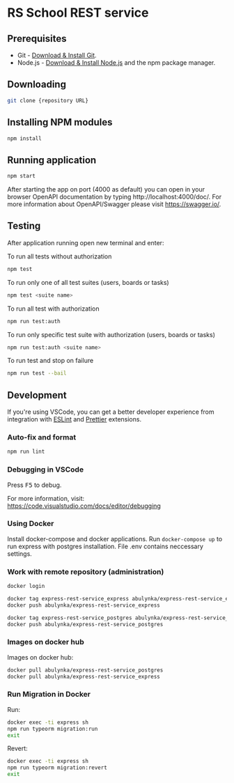 # RS School REST service

## Prerequisites

- Git - [Download & Install Git](https://git-scm.com/downloads).
- Node.js - [Download & Install Node.js](https://nodejs.org/en/download/) and the npm package manager.

## Downloading

```bash
git clone {repository URL}
```

## Installing NPM modules

```bash
npm install
```

## Running application

```bash
npm start
```

After starting the app on port (4000 as default) you can open
in your browser OpenAPI documentation by typing http://localhost:4000/doc/.
For more information about OpenAPI/Swagger please visit https://swagger.io/.

## Testing

After application running open new terminal and enter:

To run all tests without authorization

```bash
npm test
```

To run only one of all test suites (users, boards or tasks)

```bash
npm test <suite name>
```

To run all test with authorization

```bash
npm run test:auth
```

To run only specific test suite with authorization (users, boards or tasks)

```bash
npm run test:auth <suite name>
```

To run test and stop on failure

```bash
npm run test --bail
```

## Development

If you're using VSCode, you can get a better developer experience from integration with [ESLint](https://marketplace.visualstudio.com/items?itemName=dbaeumer.vscode-eslint) and [Prettier](https://marketplace.visualstudio.com/items?itemName=esbenp.prettier-vscode) extensions.

### Auto-fix and format

```bash
npm run lint
```

### Debugging in VSCode

Press <kbd>F5</kbd> to debug.

For more information, visit: https://code.visualstudio.com/docs/editor/debugging

### Using Docker

Install docker-compose and docker applications.
Run `docker-compose up` to run express with postgres installation. File .env contains neccessary settings.

### Work with remote repository (administration)

```bash
docker login

docker tag express-rest-service_express abulynka/express-rest-service_express
docker push abulynka/express-rest-service_express

docker tag express-rest-service_postgres abulynka/express-rest-service_postgres
docker push abulynka/express-rest-service_postgres
```

### Images on docker hub

Images on docker hub:

```bash
docker pull abulynka/express-rest-service_postgres
docker pull abulynka/express-rest-service_express
```

### Run Migration in Docker

Run:

```bash
docker exec -ti express sh
npm run typeorm migration:run
exit
```

Revert:

```bash
docker exec -ti express sh
npm run typeorm migration:revert
exit
```

